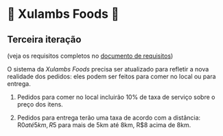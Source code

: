 ﻿# 🍕 Xulambs Foods 🍔

## Terceira iteração
(veja os requisitos completos no [documento de requisitos](doc/requisitos.md))

O sistema da _Xulambs Foods_ precisa ser atualizado para refletir a nova realidade dos pedidos: eles podem ser feitos para comer no local ou para entrega. 

1. Pedidos para comer no local incluirão 10% de taxa de serviço sobre o preço dos itens.

1. Pedidos para entrega terão uma taxa de acordo com a distância: R$0 até 5km, R$5 para mais de 5km até 8km, R$8 acima de 8km.

